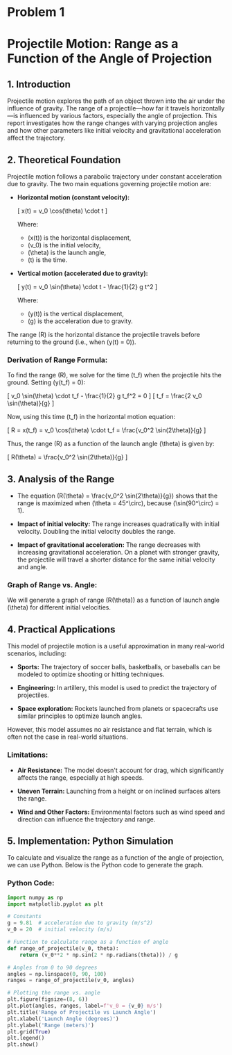 # Problem 1
# Projectile Motion: Range as a Function of the Angle of Projection

## 1. Introduction

Projectile motion explores the path of an object thrown into the air under the influence of gravity. The range of a projectile—how far it travels horizontally—is influenced by various factors, especially the angle of projection. This report investigates how the range changes with varying projection angles and how other parameters like initial velocity and gravitational acceleration affect the trajectory.

## 2. Theoretical Foundation

Projectile motion follows a parabolic trajectory under constant acceleration due to gravity. The two main equations governing projectile motion are:

- **Horizontal motion (constant velocity):**

  \[
  x(t) = v_0 \cos(\theta) \cdot t
  \]

  Where:
  - \(x(t)\) is the horizontal displacement,
  - \(v_0\) is the initial velocity,
  - \(\theta\) is the launch angle,
  - \(t\) is the time.

- **Vertical motion (accelerated due to gravity):**

  \[
  y(t) = v_0 \sin(\theta) \cdot t - \frac{1}{2} g t^2
  \]

  Where:
  - \(y(t)\) is the vertical displacement,
  - \(g\) is the acceleration due to gravity.

The range \(R\) is the horizontal distance the projectile travels before returning to the ground (i.e., when \(y(t) = 0\)).

### Derivation of Range Formula:

To find the range \(R\), we solve for the time \(t_f\) when the projectile hits the ground. Setting \(y(t_f) = 0\):

\[
v_0 \sin(\theta) \cdot t_f - \frac{1}{2} g t_f^2 = 0
\]
\[
t_f = \frac{2 v_0 \sin(\theta)}{g}
\]

Now, using this time \(t_f\) in the horizontal motion equation:

\[
R = x(t_f) = v_0 \cos(\theta) \cdot t_f = \frac{v_0^2 \sin(2\theta)}{g}
\]

Thus, the range \(R\) as a function of the launch angle \(\theta\) is given by:

\[
R(\theta) = \frac{v_0^2 \sin(2\theta)}{g}
\]

## 3. Analysis of the Range

- The equation \(R(\theta) = \frac{v_0^2 \sin(2\theta)}{g}\) shows that the range is maximized when \(\theta = 45^\circ\), because \(\sin(90^\circ) = 1\).
  
- **Impact of initial velocity:** The range increases quadratically with initial velocity. Doubling the initial velocity doubles the range.
  
- **Impact of gravitational acceleration:** The range decreases with increasing gravitational acceleration. On a planet with stronger gravity, the projectile will travel a shorter distance for the same initial velocity and angle.

### Graph of Range vs. Angle:

We will generate a graph of range \(R(\theta)\) as a function of launch angle \(\theta\) for different initial velocities.

## 4. Practical Applications

This model of projectile motion is a useful approximation in many real-world scenarios, including:

- **Sports:** The trajectory of soccer balls, basketballs, or baseballs can be modeled to optimize shooting or hitting techniques.
  
- **Engineering:** In artillery, this model is used to predict the trajectory of projectiles.
  
- **Space exploration:** Rockets launched from planets or spacecrafts use similar principles to optimize launch angles.

However, this model assumes no air resistance and flat terrain, which is often not the case in real-world situations.

### Limitations:

- **Air Resistance:** The model doesn't account for drag, which significantly affects the range, especially at high speeds.
  
- **Uneven Terrain:** Launching from a height or on inclined surfaces alters the range.
  
- **Wind and Other Factors:** Environmental factors such as wind speed and direction can influence the trajectory and range.

## 5. Implementation: Python Simulation

To calculate and visualize the range as a function of the angle of projection, we can use Python. Below is the Python code to generate the graph.

### **Python Code:**

```python
import numpy as np
import matplotlib.pyplot as plt

# Constants
g = 9.81  # acceleration due to gravity (m/s^2)
v_0 = 20  # initial velocity (m/s)

# Function to calculate range as a function of angle
def range_of_projectile(v_0, theta):
    return (v_0**2 * np.sin(2 * np.radians(theta))) / g

# Angles from 0 to 90 degrees
angles = np.linspace(0, 90, 100)
ranges = range_of_projectile(v_0, angles)

# Plotting the range vs. angle
plt.figure(figsize=(8, 6))
plt.plot(angles, ranges, label=f'v_0 = {v_0} m/s')
plt.title('Range of Projectile vs Launch Angle')
plt.xlabel('Launch Angle (degrees)')
plt.ylabel('Range (meters)')
plt.grid(True)
plt.legend()
plt.show()




